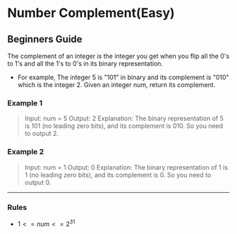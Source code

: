 # Number Complement(Easy)

## Beginners Guide

The complement of an integer is the integer you get when you flip all the 0's to 1's and all the 1's to 0's in its binary representation.

* For example, The integer 5 is "101" in binary and its complement is "010" which is the integer 2.
Given an integer num, return its complement.

### Example 1

> Input: num = 5
Output: 2
Explanation: The binary representation of 5 is 101 (no leading zero bits), and its complement is 010. So you need to output 2.

### Example 2

> Input: num = 1
Output: 0
Explanation: The binary representation of 1 is 1 (no leading zero bits), and its complement is 0. So you need to output 0.

---

### Rules

* $1 <= num <= 2^31$
